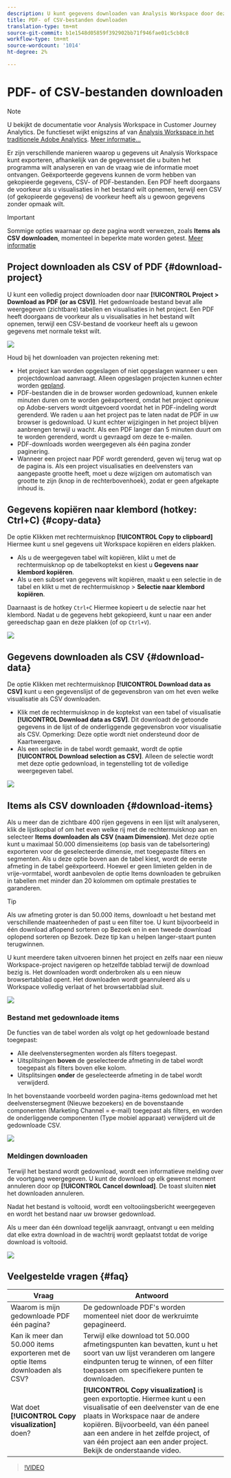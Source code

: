 ```yaml
---
description: U kunt gegevens downloaden van Analysis Workspace door deze te kopiëren of in PDF- en CSV-indeling.
title: PDF- of CSV-bestanden downloaden
translation-type: tm+mt
source-git-commit: b1e1548d05859f392902bb71f946fae01c5cb8c8
workflow-type: tm+mt
source-wordcount: '1014'
ht-degree: 2%

---
```



# PDF- of CSV-bestanden downloaden

>[!NOTE]
>
>U bekijkt de documentatie voor Analysis Workspace in Customer Journey Analytics. De functieset wijkt enigszins af van [Analysis Workspace in het traditionele Adobe Analytics](https://docs.adobe.com/content/help/en/analytics/analyze/analysis-workspace/home.html). [Meer informatie...](/help/getting-started/cja-aa.md)

Er zijn verschillende manieren waarop u gegevens uit Analysis Workspace kunt exporteren, afhankelijk van de gegevensset die u buiten het programma wilt analyseren en van de vraag wie de informatie moet ontvangen. Geëxporteerde gegevens kunnen de vorm hebben van gekopieerde gegevens, CSV- of PDF-bestanden. Een PDF heeft doorgaans de voorkeur als u visualisaties in het bestand wilt opnemen, terwijl een CSV (of gekopieerde gegevens) de voorkeur heeft als u gewoon gegevens zonder opmaak wilt.

>[!IMPORTANT]
>
> Sommige opties waarnaar op deze pagina wordt verwezen, zoals **Items als CSV downloaden**, momenteel in beperkte mate worden getest. [Meer informatie](https://docs.adobe.com/content/help/nl-NL/analytics/landing/an-releases.html)

## Project downloaden als CSV of PDF {#download-project}

U kunt een volledig project downloaden door naar **[!UICONTROL Project > Download as PDF (or as CSV)]**. Het gedownloade bestand bevat alle weergegeven (zichtbare) tabellen en visualisaties in het project. Een PDF heeft doorgaans de voorkeur als u visualisaties in het bestand wilt opnemen, terwijl een CSV-bestand de voorkeur heeft als u gewoon gegevens met normale tekst wilt.

![](assets/download-project.png)

Houd bij het downloaden van projecten rekening met:

* Het project kan worden opgeslagen of niet opgeslagen wanneer u een projectdownload aanvraagt. Alleen opgeslagen projecten kunnen echter worden [gepland](https://docs.adobe.com/content/help/en/analytics/analyze/analysis-workspace/curate-share/t-schedule-report.html).
* PDF-bestanden die in de browser worden gedownload, kunnen enkele minuten duren om te worden geëxporteerd, omdat het project opnieuw op Adobe-servers wordt uitgevoerd voordat het in PDF-indeling wordt gerenderd. We raden u aan het project pas te laten nadat de PDF in uw browser is gedownload. U kunt echter wijzigingen in het project blijven aanbrengen terwijl u wacht. Als een PDF langer dan 5 minuten duurt om te worden gerenderd, wordt u gevraagd om deze te e-mailen.
* PDF-downloads worden weergegeven als één pagina zonder paginering.
* Wanneer een project naar PDF wordt gerenderd, geven wij terug wat op de pagina is. Als een project visualisaties en deelvensters van aangepaste grootte heeft, moet u deze wijzigen om automatisch van grootte te zijn (knop in de rechterbovenhoek), zodat er geen afgekapte inhoud is.

## Gegevens kopiëren naar klembord (hotkey: Ctrl+C) {#copy-data}

De optie Klikken met rechtermuisknop **[!UICONTROL Copy to clipboard]** Hiermee kunt u snel gegevens uit Workspace kopiëren en elders plakken.

* Als u de weergegeven tabel wilt kopiëren, klikt u met de rechtermuisknop op de tabelkoptekst en kiest u **Gegevens naar klembord kopiëren**.
* Als u een subset van gegevens wilt kopiëren, maakt u een selectie in de tabel en klikt u met de rechtermuisknop > **Selectie naar klembord kopiëren**.

Daarnaast is de hotkey `Ctrl+C` Hiermee kopieert u de selectie naar het klembord. Nadat u de gegevens hebt gekopieerd, kunt u naar een ander gereedschap gaan en deze plakken (of op `Ctrl+V`).

![](assets/copy-selection.png)

## Gegevens downloaden als CSV {#download-data}

De optie Klikken met rechtermuisknop **[!UICONTROL Download data as CSV]** kunt u een gegevenslijst of de gegevensbron van om het even welke visualisatie als CSV downloaden.

* Klik met de rechtermuisknop in de koptekst van een tabel of visualisatie **[!UICONTROL Download data as CSV]**. Dit downloadt de getoonde gegevens in de lijst of de onderliggende gegevensbron voor visualisatie als CSV. Opmerking: Deze optie wordt niet ondersteund door de Kaartweergave.
* Als een selectie in de tabel wordt gemaakt, wordt de optie **[!UICONTROL Download selection as CSV]**. Alleen de selectie wordt met deze optie gedownload, in tegenstelling tot de volledige weergegeven tabel.

![](assets/download-data-viz.png)

## Items als CSV downloaden {#download-items}

Als u meer dan de zichtbare 400 rijen gegevens in een lijst wilt analyseren, klik de lijstkopbal of om het even welke rij met de rechtermuisknop aan en selecteer **Items downloaden als CSV (naam Dimension)**. Met deze optie kunt u maximaal 50.000 dimensieitems (op basis van de tabelsortering) exporteren voor de geselecteerde dimensie, met toegepaste filters en segmenten. Als u deze optie boven aan de tabel kiest, wordt de eerste afmeting in de tabel geëxporteerd. Hoewel er geen limieten gelden in de vrije-vormtabel, wordt aanbevolen de optie Items downloaden te gebruiken in tabellen met minder dan 20 kolommen om optimale prestaties te garanderen.

>[!TIP]
>
> Als uw afmeting groter is dan 50.000 items, downloadt u het bestand met verschillende maateenheden of past u een filter toe. U kunt bijvoorbeeld in één download aflopend sorteren op Bezoek en in een tweede download oplopend sorteren op Bezoek. Deze tip kan u helpen langer-staart punten terugwinnen.

U kunt meerdere taken uitvoeren binnen het project en zelfs naar een nieuw Workspace-project navigeren op hetzelfde tabblad terwijl de download bezig is. Het downloaden wordt onderbroken als u een nieuw browsertabblad opent. Het downloaden wordt geannuleerd als u Workspace volledig verlaat of het browsertabblad sluit.

![](assets/download-items.png)

### Bestand met gedownloade items

De functies van de tabel worden als volgt op het gedownloade bestand toegepast:

* Alle deelvenstersegmenten worden als filters toegepast.
* Uitsplitsingen **boven** de geselecteerde afmeting in de tabel wordt toegepast als filters boven elke kolom.
* Uitsplitsingen **onder** de geselecteerde afmeting in de tabel wordt verwijderd.

In het bovenstaande voorbeeld worden pagina-items gedownload met het deelvenstersegment (Nieuwe bezoekers) en de bovenstaande componenten (Marketing Channel = e-mail) toegepast als filters, en worden de onderliggende componenten (Type mobiel apparaat) verwijderd uit de gedownloade CSV.

![](assets/downloaded-file.png)

### Meldingen downloaden

Terwijl het bestand wordt gedownload, wordt een informatieve melding over de voortgang weergegeven. U kunt de download op elk gewenst moment annuleren door op **[!UICONTROL Cancel download]**. De toast sluiten **niet** het downloaden annuleren.

Nadat het bestand is voltooid, wordt een voltooiingsbericht weergegeven en wordt het bestand naar uw browser gedownload.

Als u meer dan één download tegelijk aanvraagt, ontvangt u een melding dat elke extra download in de wachtrij wordt geplaatst totdat de vorige download is voltooid.

![](assets/toast.png)

## Veelgestelde vragen {#faq}

| Vraag | Antwoord |
| --- | --- |
| Waarom is mijn gedownloade PDF één pagina? | De gedownloade PDF&#39;s worden momenteel niet door de werkruimte gepagineerd. |
| Kan ik meer dan 50.000 items exporteren met de optie Items downloaden als CSV? | Terwijl elke download tot 50.000 afmetingspunten kan bevatten, kunt u het soort van uw lijst veranderen om langere eindpunten terug te winnen, of een filter toepassen om specifiekere punten te downloaden. |
| Wat doet **[!UICONTROL Copy visualization]** doen? | **[!UICONTROL Copy visualization]** is geen exportoptie. Hiermee kunt u een visualisatie of een deelvenster van de ene plaats in Workspace naar de andere kopiëren. Bijvoorbeeld, van één paneel aan een andere in het zelfde project, of van één project aan een ander project. Bekijk de onderstaande video. |

>[!VIDEO](https://video.tv.adobe.com/v/23724)
